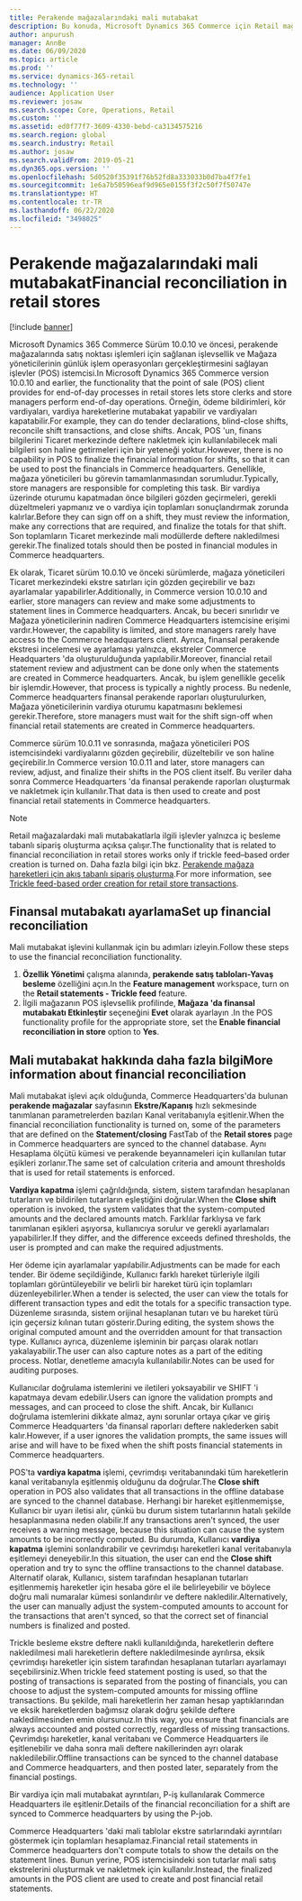 ```yaml
---
title: Perakende mağazalarındaki mali mutabakat
description: Bu konuda, Microsoft Dynamics 365 Commerce için Retail mağazalarda finansal mutabakat açıklanmaktadır .
author: anpurush
manager: AnnBe
ms.date: 06/09/2020
ms.topic: article
ms.prod: ''
ms.service: dynamics-365-retail
ms.technology: ''
audience: Application User
ms.reviewer: josaw
ms.search.scope: Core, Operations, Retail
ms.custom: ''
ms.assetid: ed0f77f7-3609-4330-bebd-ca3134575216
ms.search.region: global
ms.search.industry: Retail
ms.author: josaw
ms.search.validFrom: 2019-05-21
ms.dyn365.ops.version: ''
ms.openlocfilehash: 5d0520f35391f76b52fd8a333033b0d7ba4f7fe1
ms.sourcegitcommit: 1e6a7b50596eaf9d965e0155f3f2c50f7f50747e
ms.translationtype: HT
ms.contentlocale: tr-TR
ms.lasthandoff: 06/22/2020
ms.locfileid: "3498025"
---
```

# <a name="financial-reconciliation-in-retail-stores"></a><span data-ttu-id="ee74a-103">Perakende mağazalarındaki mali mutabakat</span><span class="sxs-lookup"><span data-stu-id="ee74a-103">Financial reconciliation in retail stores</span></span>

[!include [banner](includes/banner.md)]

<span data-ttu-id="ee74a-104">Microsoft Dynamics 365 Commerce Sürüm 10.0.10 ve öncesi, perakende mağazalarında satış noktası işlemleri için sağlanan işlevsellik ve Mağaza yöneticilerinin günlük işlem operasyonları gerçekleştirmesini sağlayan işlevler (POS) istemcisi.</span><span class="sxs-lookup"><span data-stu-id="ee74a-104">In Microsoft Dynamics 365 Commerce version 10.0.10 and earlier, the functionality that the point of sale (POS) client provides for end-of-day processes in retail stores lets store clerks and store managers perform end-of-day operations.</span></span> <span data-ttu-id="ee74a-105">Örneğin, ödeme bildirimleri, kör vardiyaları, vardiya hareketlerine mutabakat yapabilir ve vardiyaları kapatabilir.</span><span class="sxs-lookup"><span data-stu-id="ee74a-105">For example, they can do tender declarations, blind-close shifts, reconcile shift transactions, and close shifts.</span></span> <span data-ttu-id="ee74a-106">Ancak, POS 'un, finans bilgilerini Ticaret merkezinde deftere nakletmek için kullanılabilecek mali bilgileri son haline getirmeleri için bir yeteneği yoktur.</span><span class="sxs-lookup"><span data-stu-id="ee74a-106">However, there is no capability in POS to finalize the financial information for shifts, so that it can be used to post the financials in Commerce headquarters.</span></span> <span data-ttu-id="ee74a-107">Genellikle, mağaza yöneticileri bu görevin tamamlanmasından sorumludur.</span><span class="sxs-lookup"><span data-stu-id="ee74a-107">Typically, store managers are responsible for completing this task.</span></span> <span data-ttu-id="ee74a-108">Bir vardiya üzerinde oturumu kapatmadan önce bilgileri gözden geçirmeleri, gerekli düzeltmeleri yapmanız ve o vardiya için toplamları sonuçlandırmak zorunda kalırlar.</span><span class="sxs-lookup"><span data-stu-id="ee74a-108">Before they can sign off on a shift, they must review the information, make any corrections that are required, and finalize the totals for that shift.</span></span> <span data-ttu-id="ee74a-109">Son toplamların Ticaret merkezinde mali modüllerde deftere nakledilmesi gerekir.</span><span class="sxs-lookup"><span data-stu-id="ee74a-109">The finalized totals should then be posted in financial modules in Commerce headquarters.</span></span>

<span data-ttu-id="ee74a-110">Ek olarak, Ticaret sürüm 10.0.10 ve önceki sürümlerde, mağaza yöneticileri Ticaret merkezindeki ekstre satırları için gözden geçirebilir ve bazı ayarlamalar yapabilirler.</span><span class="sxs-lookup"><span data-stu-id="ee74a-110">Additionally, in Commerce version 10.0.10 and earlier, store managers can review and make some adjustments to statement lines in Commerce headquarters.</span></span> <span data-ttu-id="ee74a-111">Ancak, bu beceri sınırlıdır ve Mağaza yöneticilerinin nadiren Commerce Headquarters istemcisine erişimi vardır.</span><span class="sxs-lookup"><span data-stu-id="ee74a-111">However, the capability is limited, and store managers rarely have access to the Commerce headquarters client.</span></span> <span data-ttu-id="ee74a-112">Ayrıca, finansal perakende ekstresi incelemesi ve ayarlaması yalnızca, ekstreler Commerce Headquarters 'da oluşturulduğunda yapılabilir.</span><span class="sxs-lookup"><span data-stu-id="ee74a-112">Moreover, financial retail statement review and adjustment can be done only when the statements are created in Commerce headquarters.</span></span> <span data-ttu-id="ee74a-113">Ancak, bu işlem genellikle gecelik bir işlemdir.</span><span class="sxs-lookup"><span data-stu-id="ee74a-113">However, that process is typically a nightly process.</span></span> <span data-ttu-id="ee74a-114">Bu nedenle, Commerce headquarters finansal perakende raporları oluşturulurken, Mağaza yöneticilerinin vardiya oturumu kapatmasını beklemesi gerekir.</span><span class="sxs-lookup"><span data-stu-id="ee74a-114">Therefore, store managers must wait for the shift sign-off when financial retail statements are created in Commerce headquarters.</span></span>

<span data-ttu-id="ee74a-115">Commerce sürüm 10.0.11 ve sonrasında, mağaza yöneticileri POS istemcisindeki vardiyalarını gözden geçirebilir, düzeltebilir ve son haline geçirebilir.</span><span class="sxs-lookup"><span data-stu-id="ee74a-115">In Commerce version 10.0.11 and later, store managers can review, adjust, and finalize their shifts in the POS client itself.</span></span> <span data-ttu-id="ee74a-116">Bu veriler daha sonra Commerce Headquarters 'da finansal perakende raporları oluşturmak ve nakletmek için kullanılır.</span><span class="sxs-lookup"><span data-stu-id="ee74a-116">That data is then used to create and post financial retail statements in Commerce headquarters.</span></span>

> [!NOTE]
> <span data-ttu-id="ee74a-117">Retail mağazalardaki mali mutabakatlarla ilgili işlevler yalnızca iç besleme tabanlı sipariş oluşturma açıksa çalışır.</span><span class="sxs-lookup"><span data-stu-id="ee74a-117">The functionality that is related to financial reconciliation in retail stores works only if trickle feed–based order creation is turned on.</span></span> <span data-ttu-id="ee74a-118">Daha fazla bilgi için bkz. [Perakende mağaza hareketleri için akış tabanlı sipariş oluşturma](trickle-feed.md).</span><span class="sxs-lookup"><span data-stu-id="ee74a-118">For more information, see [Trickle feed-based order creation for retail store transactions](trickle-feed.md).</span></span>

## <a name="set-up-financial-reconciliation"></a><span data-ttu-id="ee74a-119">Finansal mutabakatı ayarlama</span><span class="sxs-lookup"><span data-stu-id="ee74a-119">Set up financial reconciliation</span></span>

<span data-ttu-id="ee74a-120">Mali mutabakat işlevini kullanmak için bu adımları izleyin.</span><span class="sxs-lookup"><span data-stu-id="ee74a-120">Follow these steps to use the financial reconciliation functionality.</span></span>

1. <span data-ttu-id="ee74a-121">**Özellik Yönetimi** çalışma alanında, **perakende satış tabloları-Yavaş besleme** özelliğini açın.</span><span class="sxs-lookup"><span data-stu-id="ee74a-121">In the **Feature management** workspace, turn on the **Retail statements - Trickle feed** feature.</span></span>
1. <span data-ttu-id="ee74a-122">İlgili mağazanın POS işlevsellik profilinde, **Mağaza 'da finansal mutabakatı Etkinleştir** seçeneğini **Evet** olarak ayarlayın .</span><span class="sxs-lookup"><span data-stu-id="ee74a-122">In the POS functionality profile for the appropriate store, set the **Enable financial reconciliation in store** option to **Yes**.</span></span>

## <a name="more-information-about-financial-reconciliation"></a><span data-ttu-id="ee74a-123">Mali mutabakat hakkında daha fazla bilgi</span><span class="sxs-lookup"><span data-stu-id="ee74a-123">More information about financial reconciliation</span></span>

<span data-ttu-id="ee74a-124">Mali mutabakat işlevi açık olduğunda, Commerce Headquarters'da bulunan **perakende mağazalar** sayfasının **Ekstre/Kapanış** hızlı sekmesinde tanımlanan parametrelerden bazıları Kanal veritabanıyla eşitlenir.</span><span class="sxs-lookup"><span data-stu-id="ee74a-124">When the financial reconciliation functionality is turned on, some of the parameters that are defined on the **Statement/closing** FastTab of the **Retail stores** page in Commerce headquarters are synced to the channel database.</span></span> <span data-ttu-id="ee74a-125">Aynı Hesaplama ölçütü kümesi ve perakende beyannameleri için kullanılan tutar eşikleri zorlanır.</span><span class="sxs-lookup"><span data-stu-id="ee74a-125">The same set of calculation criteria and amount thresholds that is used for retail statements is enforced.</span></span>

<span data-ttu-id="ee74a-126">**Vardiya kapatma** işlemi çağrıldığında, sistem, sistem tarafından hesaplanan tutarların ve bildirilen tutarların eşleştiğini doğrular.</span><span class="sxs-lookup"><span data-stu-id="ee74a-126">When the **Close shift** operation is invoked, the system validates that the system-computed amounts and the declared amounts match.</span></span> <span data-ttu-id="ee74a-127">Farklılar farklıysa ve fark tanımlanan eşikleri aşıyorsa, kullanıcıya sorulur ve gerekli ayarlamaları yapabilirler.</span><span class="sxs-lookup"><span data-stu-id="ee74a-127">If they differ, and the difference exceeds defined thresholds, the user is prompted and can make the required adjustments.</span></span>

<span data-ttu-id="ee74a-128">Her ödeme için ayarlamalar yapılabilir.</span><span class="sxs-lookup"><span data-stu-id="ee74a-128">Adjustments can be made for each tender.</span></span> <span data-ttu-id="ee74a-129">Bir ödeme seçildiğinde, Kullanıcı farklı hareket türleriyle ilgili toplamları görüntüleyebilir ve belirli bir hareket türü için toplamları düzenleyebilirler.</span><span class="sxs-lookup"><span data-stu-id="ee74a-129">When a tender is selected, the user can view the totals for different transaction types and edit the totals for a specific transaction type.</span></span> <span data-ttu-id="ee74a-130">Düzenleme sırasında, sistem orijinal hesaplanan tutarı ve bu hareket türü için geçersiz kılınan tutarı gösterir.</span><span class="sxs-lookup"><span data-stu-id="ee74a-130">During editing, the system shows the original computed amount and the overridden amount for that transaction type.</span></span> <span data-ttu-id="ee74a-131">Kullanıcı ayrıca, düzenleme işleminin bir parçası olarak notları yakalayabilir.</span><span class="sxs-lookup"><span data-stu-id="ee74a-131">The user can also capture notes as a part of the editing process.</span></span> <span data-ttu-id="ee74a-132">Notlar, denetleme amacıyla kullanılabilir.</span><span class="sxs-lookup"><span data-stu-id="ee74a-132">Notes can be used for auditing purposes.</span></span>

<span data-ttu-id="ee74a-133">Kullanıcılar doğrulama istemlerini ve iletileri yoksayabilir ve SHIFT 'i kapatmaya devam edebilir.</span><span class="sxs-lookup"><span data-stu-id="ee74a-133">Users can ignore the validation prompts and messages, and can proceed to close the shift.</span></span> <span data-ttu-id="ee74a-134">Ancak, bir Kullanıcı doğrulama istemlerini dikkate almaz, aynı sorunlar ortaya çıkar ve giriş Commerce Headquarters 'da finansal raporları deftere naklederken sabit kalır.</span><span class="sxs-lookup"><span data-stu-id="ee74a-134">However, if a user ignores the validation prompts, the same issues will arise and will have to be fixed when the shift posts financial statements in Commerce headquarters.</span></span>

<span data-ttu-id="ee74a-135">POS'ta **vardiya kapatma** işlemi, çevrimdışı veritabanındaki tüm hareketlerin kanal veritabanıyla eşitlenmiş olduğunu da doğrular.</span><span class="sxs-lookup"><span data-stu-id="ee74a-135">The **Close shift** operation in POS also validates that all transactions in the offline database are synced to the channel database.</span></span> <span data-ttu-id="ee74a-136">Herhangi bir hareket eşitlenmemişse, Kullanıcı bir uyarı iletisi alır, çünkü bu durum sistem tutarlarının hatalı şekilde hesaplanmasına neden olabilir.</span><span class="sxs-lookup"><span data-stu-id="ee74a-136">If any transactions aren't synced, the user receives a warning message, because this situation can cause the system amounts to be incorrectly computed.</span></span> <span data-ttu-id="ee74a-137">Bu durumda, Kullanıcı **vardiya kapatma** işlemini sonlandırabilir ve çevrimdışı hareketleri kanal veritabanıyla eşitlemeyi deneyebilir.</span><span class="sxs-lookup"><span data-stu-id="ee74a-137">In this situation, the user can end the **Close shift** operation and try to sync the offline transactions to the channel database.</span></span> <span data-ttu-id="ee74a-138">Alternatif olarak, Kullanıcı, sistem tarafından hesaplanan tutarları eşitlenmemiş hareketler için hesaba göre el ile belirleyebilir ve böylece doğru mali numaralar kümesi sonlandırılır ve deftere nakledilir.</span><span class="sxs-lookup"><span data-stu-id="ee74a-138">Alternatively, the user can manually adjust the system-computed amounts to account for the transactions that aren't synced, so that the correct set of financial numbers is finalized and posted.</span></span> 

<span data-ttu-id="ee74a-139">Trickle besleme ekstre deftere nakli kullanıldığında, hareketlerin deftere nakledilmesi mali hareketlerin deftere nakledilmesinde ayrılırsa, eksik çevrimdışı hareketler için sistem tarafından hesaplanan tutarları ayarlamayı seçebilirsiniz.</span><span class="sxs-lookup"><span data-stu-id="ee74a-139">When trickle feed statement posting is used, so that the posting of transactions is separated from the posting of financials, you can choose to adjust the system-computed amounts for missing offline transactions.</span></span> <span data-ttu-id="ee74a-140">Bu şekilde, mali hareketlerin her zaman hesap yaptıklarından ve eksik hareketlerden bağımsız olarak doğru şekilde deftere nakledilmesinden emin olursunuz.</span><span class="sxs-lookup"><span data-stu-id="ee74a-140">In this way, you ensure that financials are always accounted and posted correctly, regardless of missing transactions.</span></span> <span data-ttu-id="ee74a-141">Çevrimdışı hareketler, kanal veritabanı ve Commerce Headquarters ile eşitlenebilir ve daha sonra mali deftere nakillerinden ayrı olarak nakledilebilir.</span><span class="sxs-lookup"><span data-stu-id="ee74a-141">Offline transactions can be synced to the channel database and Commerce headquarters, and then posted later, separately from the financial postings.</span></span>

<span data-ttu-id="ee74a-142">Bir vardiya için mali mutabakat ayrıntıları, P-iş kullanılarak Commerce Headquarters ile eşitlenir.</span><span class="sxs-lookup"><span data-stu-id="ee74a-142">Details of the financial reconciliation for a shift are synced to Commerce headquarters by using the P-job.</span></span>

<span data-ttu-id="ee74a-143">Commerce Headquarters 'daki mali tablolar ekstre satırlarındaki ayrıntıları göstermek için toplamları hesaplamaz.</span><span class="sxs-lookup"><span data-stu-id="ee74a-143">Financial retail statements in Commerce headquarters don't compute totals to show the details on the statement lines.</span></span> <span data-ttu-id="ee74a-144">Bunun yerine, POS istemcisindeki son tutarlar mali satış ekstrelerini oluşturmak ve nakletmek için kullanılır.</span><span class="sxs-lookup"><span data-stu-id="ee74a-144">Instead, the finalized amounts in the POS client are used to create and post financial retail statements.</span></span>
